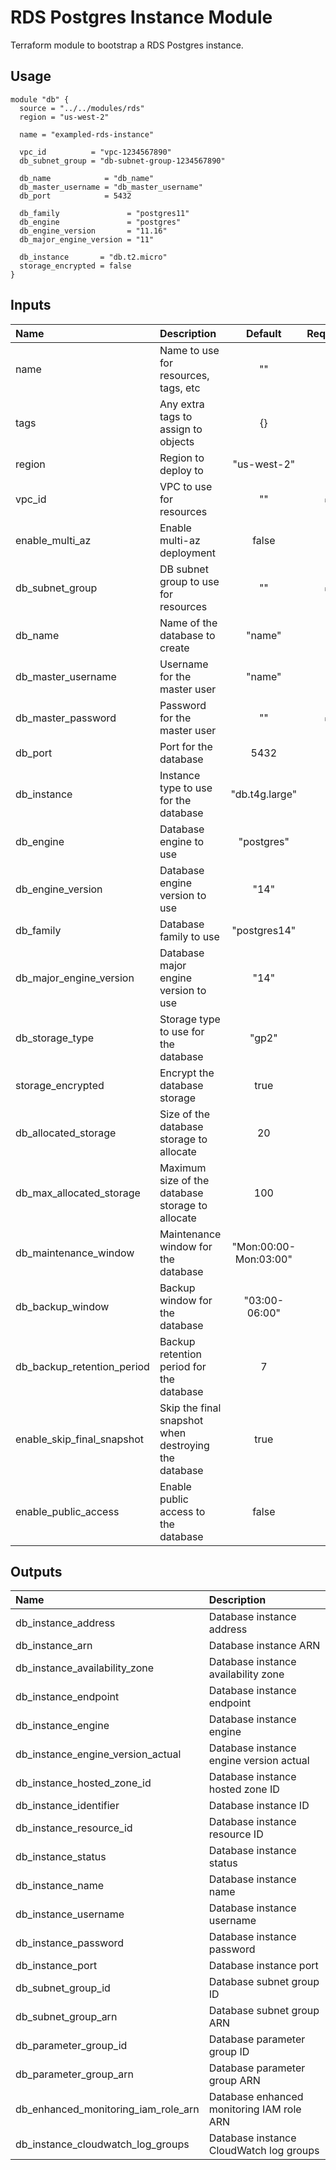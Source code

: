 # RDS Postgres Instance Module

Terraform module to bootstrap a RDS Postgres instance.

## Usage

```hcl
module "db" {
  source = "../../modules/rds"
  region = "us-west-2"

  name = "exampled-rds-instance"

  vpc_id          = "vpc-1234567890"
  db_subnet_group = "db-subnet-group-1234567890"

  db_name            = "db_name"
  db_master_username = "db_master_username"
  db_port            = 5432

  db_family               = "postgres11"
  db_engine               = "postgres"
  db_engine_version       = "11.16"
  db_major_engine_version = "11"

  db_instance       = "db.t2.micro"
  storage_encrypted = false
}
```

## Inputs

| Name                       | Description                                          |        Default        | Required |
| :------------------------- | :--------------------------------------------------- | :-------------------: | :------: |
| name                       | Name to use for resources, tags, etc                 |          ""           |          |
| tags                       | Any extra tags to assign to objects                  |          {}           |          |
| region                     | Region to deploy to                                  |      "us-west-2"      |          |
| vpc_id                     | VPC to use for resources                             |          ""           |    ✅    |
| enable_multi_az            | Enable multi-az deployment                           |         false         |          |
| db_subnet_group            | DB subnet group to use for resources                 |          ""           |    ✅    |
| db_name                    | Name of the database to create                       |        "name"         |          |
| db_master_username         | Username for the master user                         |        "name"         |          |
| db_master_password         | Password for the master user                         |          ""           |    ✅    |
| db_port                    | Port for the database                                |         5432          |          |
| db_instance                | Instance type to use for the database                |    "db.t4g.large"     |          |
| db_engine                  | Database engine to use                               |      "postgres"       |          |
| db_engine_version          | Database engine version to use                       |         "14"          |          |
| db_family                  | Database family to use                               |     "postgres14"      |          |
| db_major_engine_version    | Database major engine version to use                 |         "14"          |          |
| db_storage_type            | Storage type to use for the database                 |         "gp2"         |          |
| storage_encrypted          | Encrypt the database storage                         |         true          |          |
| db_allocated_storage       | Size of the database storage to allocate             |          20           |          |
| db_max_allocated_storage   | Maximum size of the database storage to allocate     |          100          |          |
| db_maintenance_window      | Maintenance window for the database                  | "Mon:00:00-Mon:03:00" |          |
| db_backup_window           | Backup window for the database                       |     "03:00-06:00"     |          |
| db_backup_retention_period | Backup retention period for the database             |           7           |          |
| enable_skip_final_snapshot | Skip the final snapshot when destroying the database |         true          |          |
| enable_public_access       | Enable public access to the database                 |         false         |          |

## Outputs

| Name                                | Description                               |
| :---------------------------------- | :---------------------------------------- |
| db_instance_address                 | Database instance address                 |
| db_instance_arn                     | Database instance ARN                     |
| db_instance_availability_zone       | Database instance availability zone       |
| db_instance_endpoint                | Database instance endpoint                |
| db_instance_engine                  | Database instance engine                  |
| db_instance_engine_version_actual   | Database instance engine version actual   |
| db_instance_hosted_zone_id          | Database instance hosted zone ID          |
| db_instance_identifier              | Database instance ID                      |
| db_instance_resource_id             | Database instance resource ID             |
| db_instance_status                  | Database instance status                  |
| db_instance_name                    | Database instance name                    |
| db_instance_username                | Database instance username                |
| db_instance_password                | Database instance password                |
| db_instance_port                    | Database instance port                    |
| db_subnet_group_id                  | Database subnet group ID                  |
| db_subnet_group_arn                 | Database subnet group ARN                 |
| db_parameter_group_id               | Database parameter group ID               |
| db_parameter_group_arn              | Database parameter group ARN              |
| db_enhanced_monitoring_iam_role_arn | Database enhanced monitoring IAM role ARN |
| db_instance_cloudwatch_log_groups   | Database instance CloudWatch log groups   |
